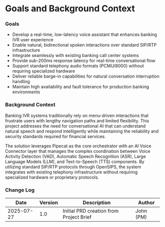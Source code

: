 # Goals and Background Context

### Goals

- Develop a real-time, low-latency voice assistant that enhances banking IVR user experience
- Enable natural, bidirectional spoken interactions over standard SIP/RTP infrastructure
- Integrate seamlessly with existing banking call center systems
- Provide sub-200ms response latency for real-time conversational flow
- Support standard telephony audio formats (PCMU/8000) without requiring specialized hardware
- Deliver reliable barge-in capabilities for natural conversation interruption handling
- Maintain high availability and fault tolerance for production banking environments

### Background Context

Banking IVR systems traditionally rely on menu-driven interactions that frustrate users with lengthy navigation paths and limited flexibility. This project addresses the need for conversational AI that can understand natural speech and respond intelligently while maintaining the reliability and security standards required for financial services.

The solution leverages Pipecat as the core orchestrator with an AI Voice Connector layer that manages the complex coordination between Voice Activity Detection (VAD), Automatic Speech Recognition (ASR), Large Language Models (LLM), and Text-to-Speech (TTS) components. By utilizing standard SIP/RTP protocols through OpenSIPS, the system integrates with existing telephony infrastructure without requiring specialized hardware or proprietary protocols.

### Change Log

| Date | Version | Description | Author |
|------|---------|-------------|---------|
| 2025-07-27 | 1.0 | Initial PRD creation from Project Brief | John (PM) |

